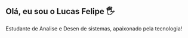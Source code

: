## Olá, eu sou o Lucas Felipe 🖐️ 
Estudante de Analise e Desen de sistemas, apaixonado pela tecnologia!

